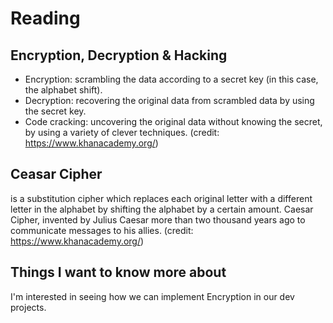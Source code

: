 # Reading

## Encryption, Decryption & Hacking

- Encryption: scrambling the data according to a secret key (in this case, the alphabet shift).
- Decryption: recovering the original data from scrambled data by using the secret key.
- Code cracking: uncovering the original data without knowing the secret, by using a variety of clever techniques.
(credit: https://www.khanacademy.org/)

## Ceasar Cipher

is a substitution cipher which replaces each original letter with a different letter in the alphabet by shifting the alphabet by a certain amount. Caesar Cipher, invented by Julius Caesar more than two thousand years ago to communicate messages to his allies. (credit: https://www.khanacademy.org/)

## Things I want to know more about

I'm interested in seeing how we can implement Encryption in our dev projects.

